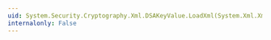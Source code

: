 ```yaml
---
uid: System.Security.Cryptography.Xml.DSAKeyValue.LoadXml(System.Xml.XmlElement)
internalonly: False
---
```

